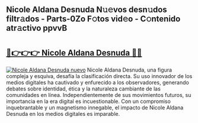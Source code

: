 ## Nicole Aldana Desnuda N𝚞𝚎vos desn𝚞dos filtr𝚊dos - Parts-0Zo F𝚘tos vid𝚎o - C𝚘ntenido atr𝚊ctivo ppvvB

# <h2><a href="http://mb8jg4.tromn.icu/?c=Nicole+Aldana+Desnuda">🔗👉👉👉 Nicole Aldana Desnuda 🔗🔗</a></h2>

[![Nicole Aldana Desnuda nuevo](https://i.imgur.com/pEAQMta.gif)](http://mb8jg4.tromn.icu/?c=Nicole+Aldana+Desnuda)
Nicole Aldana Desnuda, una figura compleja y esquiva, desafía la clasificación directa. Su uso innovador de los medios digitales ha cautivado y enfurecido a los observadores, generando debates sobre identidad, ética y la naturaleza cambiante de las comunidades en línea. Independientemente de sus movimientos futuros, su importancia en la era digital es incuestionable. Con un compromiso inquebrantable y un magnetismo innegable, el impacto de Nicole Aldana Desnuda en los medios digitales es imparable.
